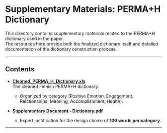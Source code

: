 # Supplementary Materials: PERMA+H Dictionary

This directory contains supplementary materials related to the PERMA+H dictionary used in the paper.  
The resources here provide both the finalized dictionary itself and detailed documentation of the dictionary construction process.

---

## Contents

- [**Cleaned_PERMA_H_Dictionary.xls**](https://github.com/mahdimunsi/PERMA-SOM/blob/main/DHNB2025/Dictionary/Cleaned_PERMA_H_Dictionary.xls)  
  The cleaned Finnish PERMA+H dictionary.  
  - Organized by category (Positive Emotion, Engagement, Relationships, Meaning, Accomplishment, Health).  


- [**Supplementary Document - Dictionary.pdf**](https://github.com/mahdimunsi/PERMA-SOM/blob/main/DHNB2025/Dictionary/Supplementary%20Document%20-%20Dictionary.pdf)  
    - Expert justification for the design choice of **100 words per category**.

---
